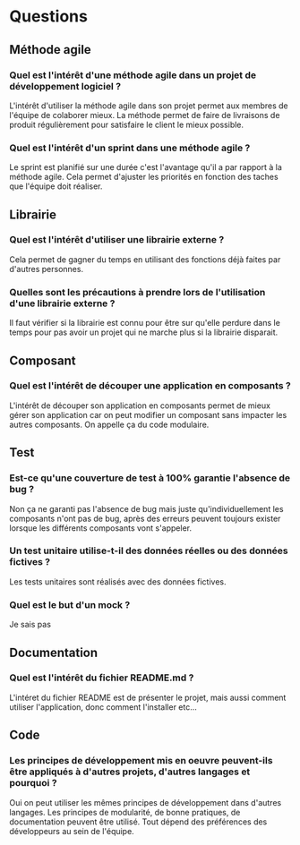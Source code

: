 # Questions

## Méthode agile

### Quel est l'intérêt d'une méthode agile dans un projet de développement logiciel ?
L'intérêt d'utiliser la méthode agile dans son projet permet aux membres de l'équipe de colaborer mieux. La méthode permet de faire de livraisons de produit régulièrement pour satisfaire le client le mieux possible.

### Quel est l'intérêt d'un sprint dans une méthode agile ?
Le sprint est planifié sur une durée c'est l'avantage qu'il a par rapport à la méthode agile. Cela permet d'ajuster les priorités en fonction des taches que l'équipe doit réaliser.

## Librairie

### Quel est l'intérêt d'utiliser une librairie externe ?
Cela permet de gagner du temps en utilisant des fonctions déjà faites par d'autres personnes.

### Quelles sont les précautions à prendre lors de l'utilisation d'une librairie externe ?
Il faut vérifier si la librairie est connu pour être sur qu'elle perdure dans le temps pour pas avoir un projet qui ne marche plus si la librairie disparait.

## Composant

### Quel est l'intérêt de découper une application en composants ?
L'intérêt de découper son application en composants permet de mieux gérer son application car on peut modifier un composant sans impacter les autres composants. On appelle ça du code modulaire.

## Test

### Est-ce qu'une couverture de test à 100% garantie l'absence de bug ?
Non ça ne garanti pas l'absence de bug mais juste qu'individuellement les composants n'ont pas de bug, après des erreurs peuvent toujours exister lorsque les différents composants vont s'appeler.

### Un test unitaire utilise-t-il des données réelles ou des données fictives ?
Les tests unitaires sont réalisés avec des données fictives.

### Quel est le but d'un mock ?
Je sais pas

## Documentation

### Quel est l'intérêt du fichier README.md ?
L'intéret du fichier README est de présenter le projet, mais aussi comment utiliser l'application, donc comment l'installer etc...

## Code

### Les principes de développement mis en oeuvre peuvent-ils être appliqués à d'autres projets, d'autres langages et pourquoi ?
Oui on peut utiliser les mêmes principes de développement dans d'autres langages. Les principes de modularité, de bonne pratiques, de documentation peuvent être utilisé. 
Tout dépend des préférences des développeurs au sein de l'équipe.